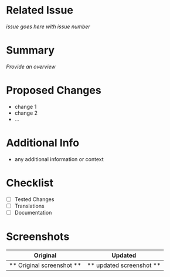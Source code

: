 # Related Issue
*issue goes here with issue number*

# Summary
*Provide an overview*

# Proposed Changes
- change 1
- change 2
- ...

# Additional Info
- any additional information or context

# Checklist
- [ ] Tested Changes
- [ ] Translations
- [ ] Documentation

# Screenshots

|           Original        |         Updated          |
|---------------------------|--------------------------|
| ** Original screenshot ** | ** updated screenshot ** |